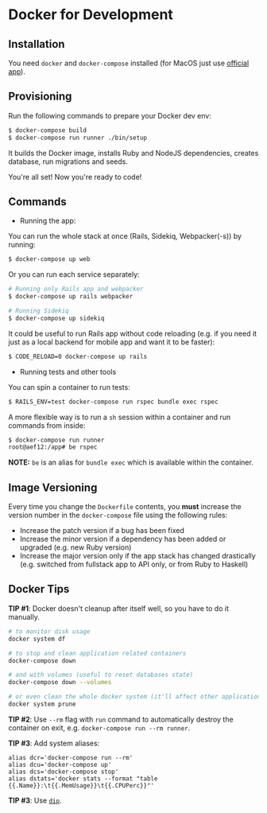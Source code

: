 # Docker for Development

## Installation

You need `docker` and `docker-compose` installed (for MacOS just use [official app](https://docs.docker.com/engine/installation/mac/)).

## Provisioning

Run the following commands to prepare your Docker dev env:

```sh
$ docker-compose build
$ docker-compose run runner ./bin/setup
```

It builds the Docker image, installs Ruby and NodeJS dependencies, creates database, run migrations and seeds.

You're all set! Now you're ready to code!

## Commands

* Running the app:

You can run the whole stack at once (Rails, Sidekiq, Webpacker(-s)) by running:

```sh
$ docker-compose up web
```

Or you can run each service separately:

```sh
# Running only Rails app and webpacker
$ docker-compose up rails webpacker

# Running Sidekiq
$ docker-compose up sidekiq
```

It could be useful to run Rails app without code reloading (e.g. if you need it just
as a local backend for mobile app and want it to be faster):

```sh
$ CODE_RELOAD=0 docker-compose up rails
```

* Running tests and other tools

You can spin a container to run tests:

```sh
$ RAILS_ENV=test docker-compose run rspec bundle exec rspec
```
A more flexible way is to run a `sh` session within a container and run commands
from inside:

```sh
$ docker-compose run runner
root@aef12:/app# be rspec
```

**NOTE:** `be` is an alias for `bundle exec` which is available within the container.

## Image Versioning

Every time you change the `Dockerfile` contents, you **must** increase the version number in the `docker-compose` file using the following rules:
- Increase the patch version if a bug has been fixed
- Increase the minor version if a dependency has been added or upgraded (e.g. new Ruby version)
- Increase the major version only if the app stack has changed drastically (e.g. switched from fullstack app to API only, or from Ruby to Haskell)

## Docker Tips

**TIP #1**: Docker doesn't cleanup after itself well, so you have to do it manually.

```sh
# to monitor disk usage
docker system df

# to stop and clean application related containers
docker-compose down

# and with volumes (useful to reset databases state)
docker-compose down --volumes

# or even clean the whole docker system (it'll affect other applications too!)
docker system prune
```

**TIP #2**: Use `--rm` flag with `run` command to automatically destroy the
container on exit, e.g. `docker-compose run --rm runner`.

**TIP #3**: Add system aliases:

```
alias dcr='docker-compose run --rm'
alias dcu='docker-compose up'
alias dcs='docker-compose stop'
alias dstats='docker stats --format "table {{.Name}}:\t{{.MemUsage}}\t{{.CPUPerc}}"'
```
**TIP #3**: Use [`dip`](./dip.yml).
